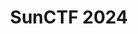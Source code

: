 ---
title: SunCTF 2024
description: This blog contains concise writeups for diverse SunCTF 2024 challenges, covering domains like Forensics and Reverse Engineering. Let's explore and enhance our cybersecurity skills together. 
image:

# Badge style
style:
    background: "#0177b8"
    color: "#fff"
---